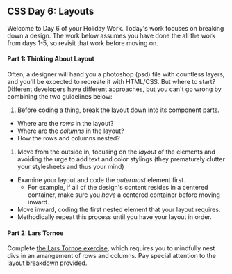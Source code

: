 ## CSS Day 6: Layouts

Welcome to Day 6 of your Holiday Work. Today's work focuses on breaking down a design. The work below assumes you have done the all the work from days 1-5, so revisit that work before moving on.

#### Part 1: Thinking About Layout

Often, a designer will hand you a photoshop (psd) file with countless layers, and you'll be expected to recreate it with HTML/CSS. But where to start? Different developers have different approaches, but you can't go wrong by combining the two guidelines below:

1. Before coding a thing, break the layout down into its component parts.
  - Where are the *rows* in the layout?
  - Where are the *columns* in the layout?
  - How the rows and columns nested?
1. Move from the outside in, focusing on the *layout* of the elements and avoiding the urge to add text and color stylings (they prematurely clutter your stylesheets and thus your mind)
  - Examine your layout and code the *outermost* element first.
    - For example, if all of the design's content resides in a centered container, make sure you *have* a centered container before moving inward.
  - Move inward, coding the first nested element that your layout requires. 
  - Methodically repeat this process until you have your layout in order.

  #### Part 2: Lars Tornoe

  Complete [the Lars Tornoe exercise](lars_tornoe), which requires you to mindfully nest divs in an arrangement of rows and columns. Pay special attention to the [layout breakdown](lars_tornoe/layout_breakdown.png) provided.





